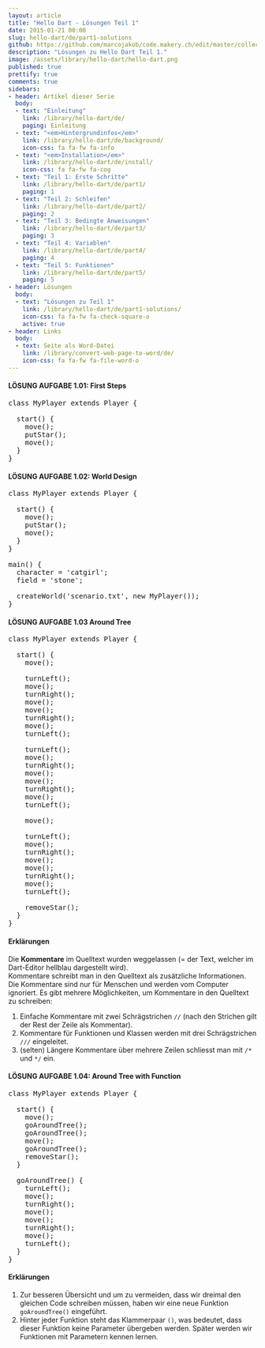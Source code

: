 ```yaml
---
layout: article
title: "Hello Dart - Lösungen Teil 1"
date: 2015-01-21 00:00
slug: hello-dart/de/part1-solutions
github: https://github.com/marcojakob/code.makery.ch/edit/master/collections/library/hello-dart-de-part1-solutions.md
description: "Lösungen zu Hello Dart Teil 1."
image: /assets/library/hello-dart/hello-dart.png
published: true
prettify: true
comments: true
sidebars:
- header: Artikel dieser Serie
  body:
  - text: "Einleitung"
    link: /library/hello-dart/de/
    paging: Einleitung
  - text: "<em>Hintergrundinfos</em>"
    link: /library/hello-dart/de/background/
    icon-css: fa fa-fw fa-info
  - text: "<em>Installation</em>"
    link: /library/hello-dart/de/install/
    icon-css: fa fa-fw fa-cog
  - text: "Teil 1: Erste Schritte"
    link: /library/hello-dart/de/part1/
    paging: 1
  - text: "Teil 2: Schleifen"
    link: /library/hello-dart/de/part2/
    paging: 2
  - text: "Teil 3: Bedingte Anweisungen"
    link: /library/hello-dart/de/part3/
    paging: 3
  - text: "Teil 4: Variablen"
    link: /library/hello-dart/de/part4/
    paging: 4
  - text: "Teil 5: Funktionen"
    link: /library/hello-dart/de/part5/
    paging: 5
- header: Lösungen
  body:
  - text: "Lösungen zu Teil 1"
    link: /library/hello-dart/de/part1-solutions/
    icon-css: fa fa-fw fa-check-square-o
    active: true
- header: Links
  body:
  - text: Seite als Word-Datei
    link: /library/convert-web-page-to-word/de/
    icon-css: fa fa-fw fa-file-word-o
---
```


#### <i class="fa fa-check-square-o"></i> LÖSUNG AUFGABE 1.01: First Steps

<pre class="prettyprint lang-dart">
class MyPlayer extends Player {

  start() {
    move();
    putStar();
    move();
  }
}
</pre>


#### <i class="fa fa-check-square-o mg-t-lg"></i> LÖSUNG AUFGABE 1.02: World Design

<pre class="prettyprint lang-dart">
class MyPlayer extends Player {

  start() {
    move();
    putStar();
    move();
  }
}

main() {
  character = 'catgirl';
  field = 'stone';

  createWorld('scenario.txt', new MyPlayer());
}
</pre>


#### <i class="fa fa-check-square-o mg-t-lg"></i> LÖSUNG AUFGABE 1.03 Around Tree

<pre class="prettyprint lang-dart">
class MyPlayer extends Player {

  start() {
    move();

    turnLeft();
    move();
    turnRight();
    move();
    move();
    turnRight();
    move();
    turnLeft();

    turnLeft();
    move();
    turnRight();
    move();
    move();
    turnRight();
    move();
    turnLeft();

    move();

    turnLeft();
    move();
    turnRight();
    move();
    move();
    turnRight();
    move();
    turnLeft();

    removeStar();
  }
}
</pre>


#### Erklärungen

Die **Kommentare** im Quelltext wurden weggelassen (= der Text, welcher im Dart-Editor hellblau dargestellt wird).   
Kommentare schreibt man in den Quelltext als zusätzliche Informationen. Die Kommentare sind nur für Menschen und werden vom Computer ignoriert. Es gibt mehrere Möglichkeiten, um Kommentare in den Quelltext zu schreiben:
  1. Einfache Kommentare mit zwei Schrägstrichen `//` (nach den Strichen gilt der Rest der Zeile als Kommentar).
  2. Kommentare für Funktionen und Klassen werden mit drei Schrägstrichen `///` eingeleitet.
  3. (selten) Längere Kommentare über mehrere Zeilen schliesst man mit `/*` und `*/` ein.


#### <i class="fa fa-check-square-o mg-t-lg"></i> LÖSUNG AUFGABE 1.04: Around Tree with Function

<pre class="prettyprint lang-java">
class MyPlayer extends Player {

  start() {
    move();
    goAroundTree();
    goAroundTree();
    move();
    goAroundTree();
    removeStar();
  }

  goAroundTree() {
    turnLeft();
    move();
    turnRight();
    move();
    move();
    turnRight();
    move();
    turnLeft();
  }
}
</pre>

#### Erklärungen

1. Zur besseren Übersicht und um zu vermeiden, dass wir dreimal den gleichen Code schreiben müssen, haben wir eine neue Funktion `goAroundTree()` eingeführt. 
2. Hinter jeder Funktion steht das Klammerpaar `()`, was bedeutet, dass dieser Funktion keine Parameter übergeben werden. Später werden wir Funktionen mit Parametern kennen lernen.